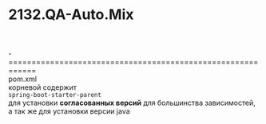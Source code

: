 
# 2132.QA-Auto.Mix




\
\
-============================================================  
pom.xml  
корневой содержит  
`spring-boot-starter-parent`  
для установки **согласованных версий** для большинства зависимостей,  
а так же для установки версии java  














